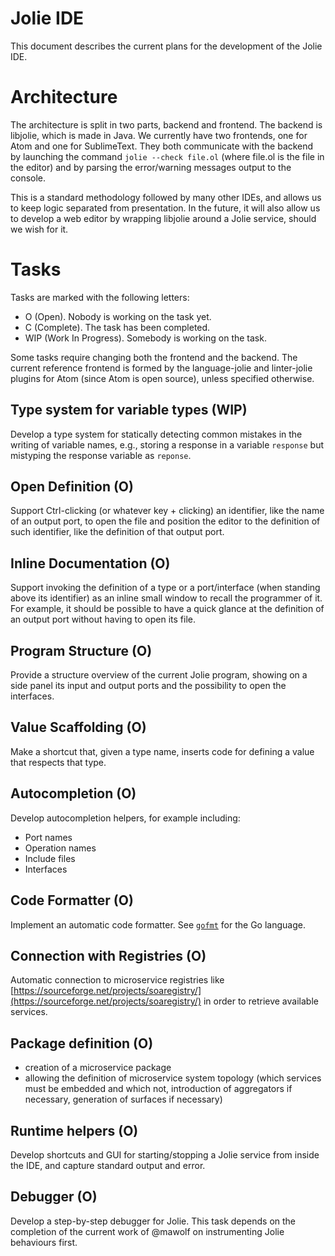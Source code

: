 # Jolie IDE

This document describes the current plans for the development of the Jolie IDE.


# Architecture

The architecture is split in two parts, backend and frontend. The backend is
libjolie, which is made in Java. We currently have two frontends, one for Atom
and one for SublimeText. They both communicate with the backend by launching the
command `jolie --check file.ol` (where file.ol is the file in the editor) and by
parsing the error/warning messages output to the console.

This is a standard methodology followed by many other IDEs, and allows us to
keep logic separated from presentation. In the future, it will also allow us to
develop a web editor by wrapping libjolie around a Jolie service, should we wish
for it.


# Tasks

Tasks are marked with the following letters:
- O (Open). Nobody is working on the task yet.
- C (Complete). The task has been completed.
- WIP (Work In Progress). Somebody is working on the task.

Some tasks require changing both the frontend and the backend. The current
reference frontend is formed by the language-jolie and linter-jolie plugins for
Atom (since Atom is open source), unless specified otherwise.

## Type system for variable types (WIP)

Develop a type system for statically detecting common mistakes in the writing
of variable names, e.g., storing a response in a variable `response` but mistyping
the response variable as `reponse`.

## Open Definition (O)

Support Ctrl-clicking (or whatever key + clicking) an identifier, like the name of an output port, to open the file and position the editor to the definition of such identifier, like the definition of that output port.

## Inline Documentation (O)

Support invoking the definition of a type or a port/interface (when standing above its identifier) as an inline small window to recall the programmer of it.
For example, it should be possible to have a quick glance at the definition of an output port without having to open its file.

## Program Structure (O)

Provide a structure overview of the current Jolie program, showing on a side panel its input and output ports and the possibility to open the interfaces.

## Value Scaffolding (O)

Make a shortcut that, given a type name, inserts code for defining a value that respects that type.

## Autocompletion (O)

Develop autocompletion helpers, for example including:
- Port names
- Operation names
- Include files
- Interfaces

## Code Formatter (O)
Implement an automatic code formatter. See [`gofmt`](https://golang.org/cmd/gofmt/) for the Go language.

## Connection with Registries (O)
Automatic connection to microservice registries like [https://sourceforge.net/projects/soaregistry/](https://sourceforge.net/projects/soaregistry/)
in order to retrieve available services.

## Package definition (O)
- creation of a microservice package
- allowing the definition of microservice system topology (which services must be embedded and which not, introduction of aggregators if necessary, generation of surfaces if necessary)

## Runtime helpers (O)

Develop shortcuts and GUI for starting/stopping a Jolie service from inside the
IDE, and capture standard output and error.

## Debugger (O)

Develop a step-by-step debugger for Jolie. This task depends on the completion
of the current work of @mawolf on instrumenting Jolie behaviours first.
